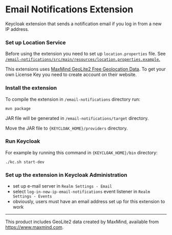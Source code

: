 # Email Notifications Extension

Keycloak extension that sends a notification email if you log in from a new IP address.

### Set up Location Service

Before using the extension you need to set up `location.properties` file. See [`/email-notifications/src/main/resources/location.properties.example`.](https://github.com/eliskachylikova/keycloak-extensions/blob/50fca6d474f1f7287aa059cda7c5f8d191d0ef16/email-notifications/src/main/resources/location.properties.example) 

This extensions uses [MaxMind GeoLite2 Free Geolocation Data](https://dev.maxmind.com/geoip/geolite2-free-geolocation-data?lang=en). To get your own License Key you need to create account on their website.

### Install the extension

To compile the extension in `/email-notifications` directory run:
```
mvn package
```

JAR file will be generated in `/email-notifications/target` directory.

Move the JAR file to `{KEYCLOAK_HOME}/providers` directory.

### Run Keycloak
For example by running this command in `{KEYCLOAK_HOME}/bin` directory:
```
./kc.sh start-dev
```

### Set up the extension in Keycloak Administration
- set up e-mail server in `Realm Settings - Email`
- select `log-in-new-ip-email-notifications` event listener in `Realm Settings - Events`
- obviously, users must have an email address set up for this extension to work


___
This product includes GeoLite2 data created by MaxMind, available from <a href="https://www.maxmind.com">https://www.maxmind.com</a>.